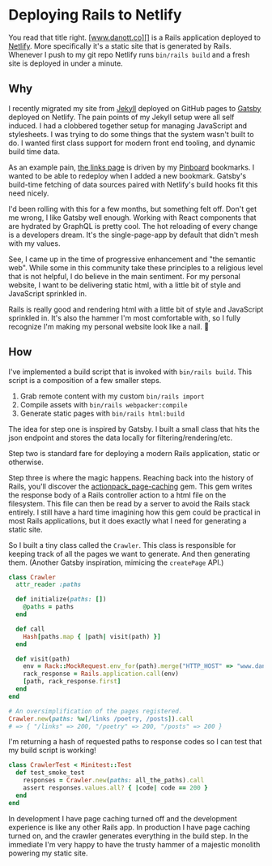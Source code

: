 <!--data 2019-12-17 -->

# Deploying Rails to Netlify

You read that title right.
[www.danott.co][] is a Rails application deployed to [Netlify][].
More specifically it's a static site that is generated by Rails.
Whenever I push to my git repo Netlify runs `bin/rails build` and a fresh site is deployed in under a minute.

## Why

I recently migrated my site from [Jekyll][] deployed on GitHub pages to [Gatsby][] deployed on Netlify.
The pain points of my Jekyll setup were all self induced.
I had a clobbered together setup for managing JavaScript and stylesheets.
I was trying to do some things that the system wasn't built to do.
I wanted first class support for modern front end tooling, and dynamic build time data.

As an example pain, [the links page][] is driven by my [Pinboard][] bookmarks.
I wanted to be able to redeploy when I added a new bookmark.
Gatsby's build-time fetching of data sources paired with Netlify's build hooks fit this need nicely.

I'd been rolling with this for a few months, but something felt off.
Don't get me wrong, I like Gatsby well enough.
Working with React components that are hydrated by GraphQL is pretty cool.
The hot reloading of every change is a developers dream.
It's the single-page-app by default that didn't mesh with my values.

See, I came up in the time of progressive enhancement and "the semantic web".
While some in this community take these principles to a religious level that is not helpful, I do believe in the main sentiment.
For my personal website, I want to be delivering static html, with a little bit of style and JavaScript sprinkled in.

Rails is really good and rendering html with a little bit of style and JavaScript sprinkled in.
It's also the hammer I'm most comfortable with, so I fully recognize I'm making my personal website look like a nail. 🔨

## How

I've implemented a build script that is invoked with `bin/rails build`.
This script is a composition of a few smaller steps.

1. Grab remote content with my custom `bin/rails import`
2. Compile assets with `bin/rails webpacker:compile`
3. Generate static pages with `bin/rails html:build`

The idea for step one is inspired by Gatsby.
I built a small class that hits the json endpoint and stores the data locally for filtering/rendering/etc.

Step two is standard fare for deploying a modern Rails application, static or otherwise.

Step three is where the magic happens.
Reaching back into the history of Rails, you'll discover the [actionpack_page-caching][] gem.
This gem writes the response body of a Rails controller action to a html file on the filesystem.
This file can then be read by a server to avoid the Rails stack entirely.
I still have a hard time imagining how this gem could be practical in most Rails applications, but it does exactly what I need for generating a static site.

So I built a tiny class called the `Crawler`.
This class is responsible for keeping track of all the pages we want to generate.
And then generating them.
(Another Gatsby inspiration, mimicing the `createPage` API.)

```ruby
class Crawler
  attr_reader :paths

  def initialize(paths: [])
    @paths = paths
  end

  def call
    Hash[paths.map { |path| visit(path) }]
  end

  def visit(path)
    env = Rack::MockRequest.env_for(path).merge("HTTP_HOST" => "www.danott.co")
    rack_response = Rails.application.call(env)
    [path, rack_response.first]
  end
end

# An oversimplification of the pages registered.
Crawler.new(paths: %w[/links /poetry, /posts]).call
# => { "/links" => 200, "/poetry" => 200, "/posts" => 200 }
```

I'm returning a hash of requested paths to response codes so I can test that my build script is working!

```ruby
class CrawlerTest < Minitest::Test
  def test_smoke_test
    responses = Crawler.new(paths: all_the_paths).call
    assert responses.values.all? { |code| code == 200 }
  end
end
```

In development I have page caching turned off and the development experience is like any other Rails app.
In production I have page caching turned on, and the crawler generates everything in the build step.
In the immediate I'm very happy to have the trusty hammer of a majestic monolith powering my static site.

[www.danott.co]: https://www.danott.co
[jekyll]: https://jekyllrb.com
[gatsby]: https://gatsbyjs.com
[pinboard]: https://pinboard.in
[netlify]: https://netlify.com
[the links page]: /links
[actionpack_page-caching]: https://github.com/rails/actionpack-page_caching